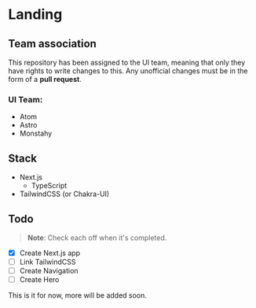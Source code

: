 # Landing

## Team association

This repository has been assigned to the UI team, meaning that only they have rights to write changes to this. Any unofficial changes must be in the form of a **pull request**.

### UI Team:

- Atom
- Astro
- Monstahy

## Stack

- Next.js
  - TypeScript
- TailwindCSS (or Chakra-UI)

## Todo

> **Note**: Check each off when it's completed.

- [x] Create Next.js app
- [ ] Link TailwindCSS
- [ ] Create Navigation
- [ ] Create Hero

This is it for now, more will be added soon.

